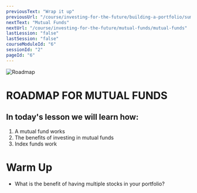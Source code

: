 ```yaml
---
previousText: "Wrap it up"
previousUrl: "/course/investing-for-the-future/building-a-portfolio/summary"
nextText: "Mutual Funds"
nextUrl: "/course/investing-for-the-future/mutual-funds/mutual-funds"
lastLession: "false"
lastSession: "false"
courseModuleId: "6"
sessionId: "2"
pageId: "6"
---
```



![Roadmap](/assets/img/roadmap.png)
# ROADMAP FOR MUTUAL FUNDS
## In today's lesson we will learn how:
1. A mutual fund works
2. The benefits of investing in mutual funds
3. Index funds work

# Warm Up
- What is the benefit of having multiple stocks in your portfolio?

